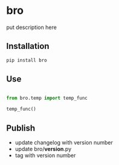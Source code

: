 # bro
put description here

## Installation

```python
pip install bro
```

## Use

```python

from bro.temp import temp_func

temp_func()
```


## Publish
- update changelog with version number
- update bro/__version__.py
- tag with version number
